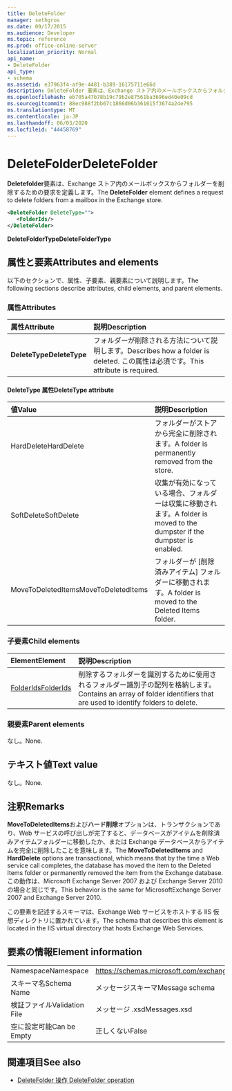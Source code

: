 ```yaml
---
title: DeleteFolder
manager: sethgros
ms.date: 09/17/2015
ms.audience: Developer
ms.topic: reference
ms.prod: office-online-server
localization_priority: Normal
api_name:
- DeleteFolder
api_type:
- schema
ms.assetid: e37963f4-af9e-4481-b389-16175711e66d
description: DeleteFolder 要素は、Exchange ストア内のメールボックスからフォルダーを削除するための要求を定義します。
ms.openlocfilehash: eb705a47b78b19c79b2e87561ba3696ed40e09cd
ms.sourcegitcommit: 88ec988f2bb67c1866d06b361615f3674a24e795
ms.translationtype: MT
ms.contentlocale: ja-JP
ms.lasthandoff: 06/03/2020
ms.locfileid: "44458769"
---
```

# <a name="deletefolder"></a><span data-ttu-id="3e064-103">DeleteFolder</span><span class="sxs-lookup"><span data-stu-id="3e064-103">DeleteFolder</span></span>

<span data-ttu-id="3e064-104">**Deletefolder**要素は、Exchange ストア内のメールボックスからフォルダーを削除するための要求を定義します。</span><span class="sxs-lookup"><span data-stu-id="3e064-104">The **DeleteFolder** element defines a request to delete folders from a mailbox in the Exchange store.</span></span> 
  
```XML
<DeleteFolder DeleteType="">
   <FolderIds/>
</DeleteFolder>
```

 <span data-ttu-id="3e064-105">**DeleteFolderType**</span><span class="sxs-lookup"><span data-stu-id="3e064-105">**DeleteFolderType**</span></span>
## <a name="attributes-and-elements"></a><span data-ttu-id="3e064-106">属性と要素</span><span class="sxs-lookup"><span data-stu-id="3e064-106">Attributes and elements</span></span>

<span data-ttu-id="3e064-107">以下のセクションで、属性、子要素、親要素について説明します。</span><span class="sxs-lookup"><span data-stu-id="3e064-107">The following sections describe attributes, child elements, and parent elements.</span></span>
  
### <a name="attributes"></a><span data-ttu-id="3e064-108">属性</span><span class="sxs-lookup"><span data-stu-id="3e064-108">Attributes</span></span>

|<span data-ttu-id="3e064-109">**属性**</span><span class="sxs-lookup"><span data-stu-id="3e064-109">**Attribute**</span></span>|<span data-ttu-id="3e064-110">**説明**</span><span class="sxs-lookup"><span data-stu-id="3e064-110">**Description**</span></span>|
|:-----|:-----|
|<span data-ttu-id="3e064-111">**DeleteType**</span><span class="sxs-lookup"><span data-stu-id="3e064-111">**DeleteType**</span></span> <br/> |<span data-ttu-id="3e064-112">フォルダーが削除される方法について説明します。</span><span class="sxs-lookup"><span data-stu-id="3e064-112">Describes how a folder is deleted.</span></span> <span data-ttu-id="3e064-113">この属性は必須です。</span><span class="sxs-lookup"><span data-stu-id="3e064-113">This attribute is required.</span></span>  <br/> |
   
#### <a name="deletetype-attribute"></a><span data-ttu-id="3e064-114">DeleteType 属性</span><span class="sxs-lookup"><span data-stu-id="3e064-114">DeleteType attribute</span></span>

|<span data-ttu-id="3e064-115">**値**</span><span class="sxs-lookup"><span data-stu-id="3e064-115">**Value**</span></span>|<span data-ttu-id="3e064-116">**説明**</span><span class="sxs-lookup"><span data-stu-id="3e064-116">**Description**</span></span>|
|:-----|:-----|
|<span data-ttu-id="3e064-117">HardDelete</span><span class="sxs-lookup"><span data-stu-id="3e064-117">HardDelete</span></span>  <br/> |<span data-ttu-id="3e064-118">フォルダーがストアから完全に削除されます。</span><span class="sxs-lookup"><span data-stu-id="3e064-118">A folder is permanently removed from the store.</span></span>  <br/> |
|<span data-ttu-id="3e064-119">SoftDelete</span><span class="sxs-lookup"><span data-stu-id="3e064-119">SoftDelete</span></span>  <br/> |<span data-ttu-id="3e064-120">収集が有効になっている場合、フォルダーは収集に移動されます。</span><span class="sxs-lookup"><span data-stu-id="3e064-120">A folder is moved to the dumpster if the dumpster is enabled.</span></span>  <br/> |
|<span data-ttu-id="3e064-121">MoveToDeletedItems</span><span class="sxs-lookup"><span data-stu-id="3e064-121">MoveToDeletedItems</span></span>  <br/> |<span data-ttu-id="3e064-122">フォルダーが [削除済みアイテム] フォルダーに移動されます。</span><span class="sxs-lookup"><span data-stu-id="3e064-122">A folder is moved to the Deleted Items folder.</span></span>  <br/> |
   
### <a name="child-elements"></a><span data-ttu-id="3e064-123">子要素</span><span class="sxs-lookup"><span data-stu-id="3e064-123">Child elements</span></span>

|<span data-ttu-id="3e064-124">**Element**</span><span class="sxs-lookup"><span data-stu-id="3e064-124">**Element**</span></span>|<span data-ttu-id="3e064-125">**説明**</span><span class="sxs-lookup"><span data-stu-id="3e064-125">**Description**</span></span>|
|:-----|:-----|
|[<span data-ttu-id="3e064-126">FolderIds</span><span class="sxs-lookup"><span data-stu-id="3e064-126">FolderIds</span></span>](folderids.md) <br/> |<span data-ttu-id="3e064-127">削除するフォルダーを識別するために使用されるフォルダー識別子の配列を格納します。</span><span class="sxs-lookup"><span data-stu-id="3e064-127">Contains an array of folder identifiers that are used to identify folders to delete.</span></span>  <br/> |
   
### <a name="parent-elements"></a><span data-ttu-id="3e064-128">親要素</span><span class="sxs-lookup"><span data-stu-id="3e064-128">Parent elements</span></span>

<span data-ttu-id="3e064-129">なし。</span><span class="sxs-lookup"><span data-stu-id="3e064-129">None.</span></span>
  
## <a name="text-value"></a><span data-ttu-id="3e064-130">テキスト値</span><span class="sxs-lookup"><span data-stu-id="3e064-130">Text value</span></span>

<span data-ttu-id="3e064-131">なし。</span><span class="sxs-lookup"><span data-stu-id="3e064-131">None.</span></span>
  
## <a name="remarks"></a><span data-ttu-id="3e064-132">注釈</span><span class="sxs-lookup"><span data-stu-id="3e064-132">Remarks</span></span>

<span data-ttu-id="3e064-133">**MoveToDeletedItems**および**ハード削除**オプションは、トランザクションであり、Web サービスの呼び出しが完了すると、データベースがアイテムを削除済みアイテムフォルダーに移動したか、または Exchange データベースからアイテムを完全に削除したことを意味します。</span><span class="sxs-lookup"><span data-stu-id="3e064-133">The **MoveToDeletedItems** and **HardDelete** options are transactional, which means that by the time a Web service call completes, the database has moved the item to the Deleted Items folder or permanently removed the item from the Exchange database.</span></span> <span data-ttu-id="3e064-134">この動作は、Microsoft Exchange Server 2007 および Exchange Server 2010 の場合と同じです。</span><span class="sxs-lookup"><span data-stu-id="3e064-134">This behavior is the same for MicrosoftExchange Server 2007 and Exchange Server 2010.</span></span> 
  
<span data-ttu-id="3e064-135">この要素を記述するスキーマは、Exchange Web サービスをホストする IIS 仮想ディレクトリに置かれています。</span><span class="sxs-lookup"><span data-stu-id="3e064-135">The schema that describes this element is located in the IIS virtual directory that hosts Exchange Web Services.</span></span>
  
## <a name="element-information"></a><span data-ttu-id="3e064-136">要素の情報</span><span class="sxs-lookup"><span data-stu-id="3e064-136">Element information</span></span>

|||
|:-----|:-----|
|<span data-ttu-id="3e064-137">Namespace</span><span class="sxs-lookup"><span data-stu-id="3e064-137">Namespace</span></span>  <br/> |https://schemas.microsoft.com/exchange/services/2006/messages  <br/> |
|<span data-ttu-id="3e064-138">スキーマ名</span><span class="sxs-lookup"><span data-stu-id="3e064-138">Schema Name</span></span>  <br/> |<span data-ttu-id="3e064-139">メッセージスキーマ</span><span class="sxs-lookup"><span data-stu-id="3e064-139">Message schema</span></span>  <br/> |
|<span data-ttu-id="3e064-140">検証ファイル</span><span class="sxs-lookup"><span data-stu-id="3e064-140">Validation File</span></span>  <br/> |<span data-ttu-id="3e064-141">メッセージ .xsd</span><span class="sxs-lookup"><span data-stu-id="3e064-141">Messages.xsd</span></span>  <br/> |
|<span data-ttu-id="3e064-142">空に設定可能</span><span class="sxs-lookup"><span data-stu-id="3e064-142">Can be Empty</span></span>  <br/> |<span data-ttu-id="3e064-143">正しくない</span><span class="sxs-lookup"><span data-stu-id="3e064-143">False</span></span>  <br/> |
   
## <a name="see-also"></a><span data-ttu-id="3e064-144">関連項目</span><span class="sxs-lookup"><span data-stu-id="3e064-144">See also</span></span>

- [<span data-ttu-id="3e064-145">DeleteFolder 操作 </span><span class="sxs-lookup"><span data-stu-id="3e064-145">DeleteFolder operation</span></span>](deletefolder-operation.md)

